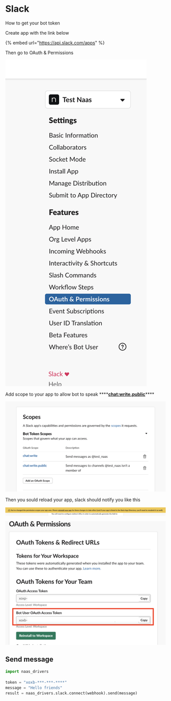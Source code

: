 # Slack

How to get your bot token

Create app with the link below

{% embed url="https://api.slack.com/apps" %}

Then go to OAuth & Permissions

![Screenshot slack](../.gitbook/assets/screenshot-2021-01-25-at-18.24.42%20%281%29.png)

Add scope to your app to allow bot to speak ****[**chat:write.public**](https://api.slack.com/scopes/chat:write.public)\*\*\*\*

![Screenshot rights](../.gitbook/assets/screenshot-2021-01-25-at-18.24.33.png)

Then you sould reload your app, slack should notify you like this

![](../.gitbook/assets/screenshot-2021-01-25-at-19.54.48.png)

![Screenshot token](../.gitbook/assets/screenshot-2021-01-25-at-19.58.42.png)

## Send message

```python
import naas_drivers

token = "xoxb-***-***-****"
message = "Hello friends"
result = naas_drivers.slack.connect(webhook).send(message)
```

